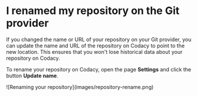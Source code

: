# I renamed my repository on the Git provider

If you changed the name or URL of your repository on your Git provider, you can update the name and URL of the repository on Codacy to point to the new location. This ensures that you won't lose historical data about your repository on Codacy.

To rename your repository on Codacy, open the page **Settings** and click the button **Update name**.

<!--TODO Update for IO-201-->![Renaming your repository](images/repository-rename.png)
